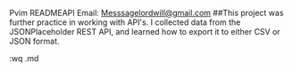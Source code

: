 Pvim READMEAPI
Email: Messsagelordwill@gmail.com ##This project was further practice in working with API's. I collected data from the JSONPlaceholder REST API, and learned how to export it to either CSV or JSON format.

:wq
.md
